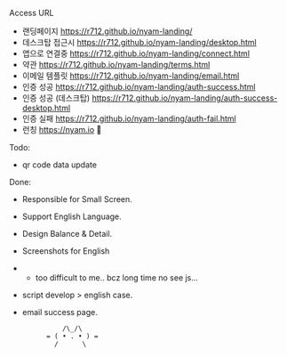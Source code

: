 Access URL
- 랜딩페이지 https://r712.github.io/nyam-landing/
- 데스크탑 접근시 https://r712.github.io/nyam-landing/desktop.html
- 앱으로 연결중 https://r712.github.io/nyam-landing/connect.html
- 약관 https://r712.github.io/nyam-landing/terms.html
- 이메일 템플릿 https://r712.github.io/nyam-landing/email.html
- 인증 성공 https://r712.github.io/nyam-landing/auth-success.html
- 인증 성공 (데스크탑) https://r712.github.io/nyam-landing/auth-success-desktop.html
- 인증 실패 https://r712.github.io/nyam-landing/auth-fail.html
- 런칭 https://nyam.io 🥰

Todo:
- qr code data update

Done:
- Responsible for Small Screen.
- Support English Language.
- Design Balance & Detail.
- Screenshots for English
- - too difficult to me.. bcz long time no see js... 
- script develop > english case.
- email success page.


                /\_/\
            = ( • . • ) =
              /      \     
